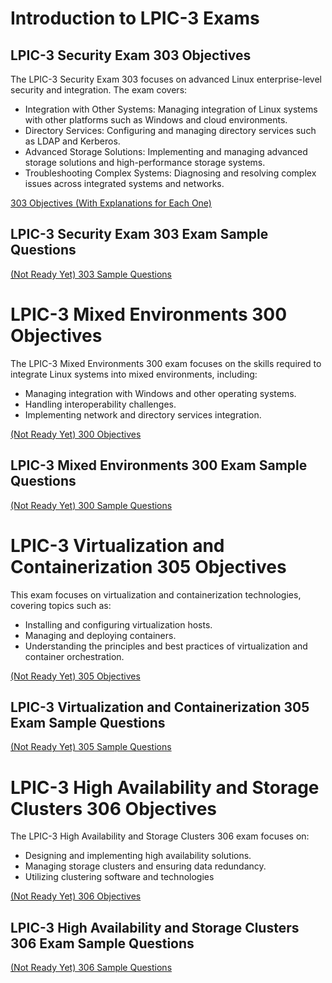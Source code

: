 # Introduction to LPIC-3 Exams

## LPIC-3 Security Exam 303 Objectives
The LPIC-3 Security Exam 303 focuses on advanced Linux enterprise-level security and integration. The exam covers:

- Integration with Other Systems: Managing integration of Linux systems with other platforms such as Windows and cloud environments.
- Directory Services: Configuring and managing directory services such as LDAP and Kerberos.
- Advanced Storage Solutions: Implementing and managing advanced storage solutions and high-performance storage systems.
- Troubleshooting Complex Systems: Diagnosing and resolving complex issues across integrated systems and networks.

[303 Objectives (With Explanations for Each One)](https://github.com/SamanKhalife/linux-Tutorial/blob/main/Lpic%203/LPIC-3%20Security%20Exam%20303%20Objectives.md)

## LPIC-3 Security Exam 303 Exam Sample Questions

[(Not Ready Yet) 303 Sample Questions ](https://github.com/SamanKhalife/linux-Tutorial/blob/main/Lpic%203/LPIC-3%20Security%20Exam%20303%20Exam%20.md)

# LPIC-3 Mixed Environments 300 Objectives
The LPIC-3 Mixed Environments 300 exam focuses on the skills required to integrate Linux systems into mixed environments, including:
- Managing integration with Windows and other operating systems.
- Handling interoperability challenges.
- Implementing network and directory services integration.

[(Not Ready Yet) 300 Objectives](https://github.com/SamanKhalife/linux-Tutorial/blob/main/Lpic%203/LPIC-3%20Mixed%20Environments%20300%20Objectives.md)

## LPIC-3 Mixed Environments 300 Exam Sample Questions

[(Not Ready Yet) 300 Sample Questions](https://github.com/SamanKhalife/linux-Tutorial/blob/main/Lpic%203/LPIC-3%20Mixed%20Environments%20300%20Exam.md)

# LPIC-3 Virtualization and Containerization 305 Objectives
This exam focuses on virtualization and containerization technologies, covering topics such as:

- Installing and configuring virtualization hosts.
- Managing and deploying containers.
- Understanding the principles and best practices of virtualization and container orchestration.

[(Not Ready Yet) 305 Objectives](https://github.com/SamanKhalife/linux-Tutorial/blob/main/Lpic%203/LPIC-3%20Virtualization%20and%20Containerization%20305%20Objectives.md)

## LPIC-3 Virtualization and Containerization 305 Exam Sample Questions

[(Not Ready Yet) 305 Sample Questions](https://github.com/SamanKhalife/linux-Tutorial/blob/main/Lpic%203/LPIC-3%20Virtualization%20and%20Containerization%20305%20Exam.md)

# LPIC-3 High Availability and Storage Clusters 306 Objectives
The LPIC-3 High Availability and Storage Clusters 306 exam focuses on:

- Designing and implementing high availability solutions.
- Managing storage clusters and ensuring data redundancy.
- Utilizing clustering software and technologies

[(Not Ready Yet) 306 Objectives](https://github.com/SamanKhalife/linux-Tutorial/blob/main/Lpic%203/LPIC-3%20High%20Availability%20and%20Storage%20Clusters%20306%20Objectives.md)

## LPIC-3 High Availability and Storage Clusters 306 Exam Sample Questions

[(Not Ready Yet) 306 Sample Questions](https://github.com/SamanKhalife/linux-Tutorial/blob/main/Lpic%203/LPIC-3%20High%20Availability%20and%20Storage%20Clusters%20306%20Exam.md)




